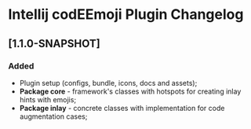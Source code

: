 # Intellij codEEmoji Plugin Changelog

## [1.1.0-SNAPSHOT]

### Added

- Plugin setup (configs, bundle, icons, docs and assets);
- **Package core** - framework's classes with hotspots for creating inlay hints with emojis;
- **Package inlay** - concrete classes with implementation for code augmentation cases;